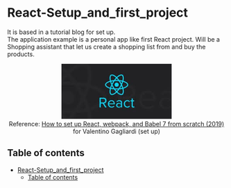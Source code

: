 # React-Setup_and_first_project
It is based in a tutorial blog for set up.<br>
The application example is a personal app like first React project. Will be a Shopping assistant that let us create a shopping list from and buy the products.

<div align="center">

![React-Setup_and_first_project](courseIcon.png)<br>
Reference: [How to set up React, webpack, and Babel 7 from scratch (2019)](https://www.valentinog.com/blog/babel/) for Valentino Gagliardi (set up)

</div>

## Table of contents
- [React-Setup_and_first_project](#React-Setupandfirstproject)
  - [Table of contents](#Table-of-contents)


